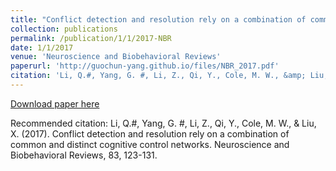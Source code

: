 ```yaml
---
title: "Conflict detection and resolution rely on a combination of common and distinct cognitive control networks"
collection: publications
permalink: /publication/1/1/2017-NBR
date: 1/1/2017
venue: 'Neuroscience and Biobehavioral Reviews'
paperurl: 'http://guochun-yang.github.io/files/NBR_2017.pdf'
citation: 'Li, Q.#, Yang, G. #, Li, Z., Qi, Y., Cole, M. W., &amp; Liu, X. (2017). Conflict detection and resolution rely on a combination of common and distinct cognitive control networks. Neuroscience and Biobehavioral Reviews, 83, 123-131. '
---
```

[Download paper here](http://guochun-yang.github.io/files/NBR_2017.pdf)

Recommended citation: Li, Q.#, Yang, G. #, Li, Z., Qi, Y., Cole, M. W., & Liu, X. (2017). Conflict detection and resolution rely on a combination of common and distinct cognitive control networks. Neuroscience and Biobehavioral Reviews, 83, 123-131. 